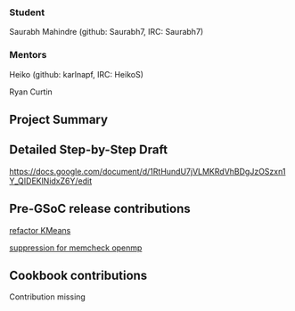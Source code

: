 ### Student

Saurabh Mahindre (github: Saurabh7, IRC: Saurabh7)

### Mentors

Heiko (github: karlnapf, IRC: HeikoS)

Ryan Curtin

## Project Summary

## Detailed Step-by-Step Draft

https://docs.google.com/document/d/1RtHundU7jVLMKRdVhBDgJzOSzxn1Y_QIDEKlNidxZ6Y/edit

## Pre-GSoC release contributions

[refactor KMeans](https://github.com/shogun-toolbox/shogun/pull/3166)

[suppression for memcheck openmp](https://github.com/shogun-toolbox/shogun/pull/3138)

## Cookbook contributions

Contribution missing

